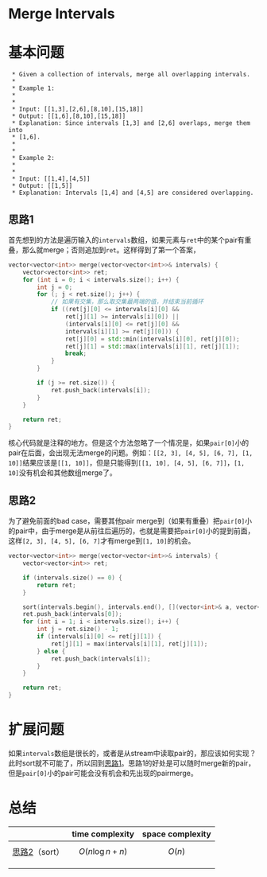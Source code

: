 # Merge Intervals
# 基本问题
```
 * Given a collection of intervals, merge all overlapping intervals.
 *
 * Example 1:
 *
 *
 * Input: [[1,3],[2,6],[8,10],[15,18]]
 * Output: [[1,6],[8,10],[15,18]]
 * Explanation: Since intervals [1,3] and [2,6] overlaps, merge them into
 * [1,6].
 *
 *
 * Example 2:
 *
 *
 * Input: [[1,4],[4,5]]
 * Output: [[1,5]]
 * Explanation: Intervals [1,4] and [4,5] are considered overlapping.
```

## 思路1
首先想到的方法是遍历输入的`intervals`数组，如果元素与`ret`中的某个pair有重叠，那么就merge；否则追加到`ret`。这样得到了第一个答案，

```cpp
vector<vector<int>> merge(vector<vector<int>>& intervals) {
    vector<vector<int>> ret;
    for (int i = 0; i < intervals.size(); i++) {
        int j = 0;
        for (; j < ret.size(); j++) {
            // 如果有交集，那么取交集最两端的值，并结束当前循环
            if ((ret[j][0] <= intervals[i][0] &&
                ret[j][1] >= intervals[i][0]) ||
                (intervals[i][0] <= ret[j][0] &&
                intervals[i][1] >= ret[j][0])) {
                ret[j][0] = std::min(intervals[i][0], ret[j][0]);
                ret[j][1] = std::max(intervals[i][1], ret[j][1]);
                break;
            }
        }

        if (j >= ret.size()) {
            ret.push_back(intervals[i]);
        }
    }

    return ret;
}
```

核心代码就是注释的地方。但是这个方法忽略了一个情况是，如果`pair[0]`小的pair在后面，会出现无法merge的问题。例如：`[[2, 3], [4, 5], [6, 7], [1, 10]]`结果应该是`[[1, 10]]`，但是只能得到`[[1, 10], [4, 5], [6, 7]]`，`[1, 10]`没有机会和其他数组merge了。

## 思路2
为了避免前面的bad case，需要其他pair merge到（如果有重叠）把`pair[0]`小的pair中，由于merge是从前往后遍历的，也就是需要把`pair[0]`小的提到前面，这样`[2, 3], [4, 5], [6, 7]`才有merge到`[1, 10]`的机会。

```cpp
vector<vector<int>> merge(vector<vector<int>>& intervals) {
    vector<vector<int>> ret;

    if (intervals.size() == 0) {
        return ret;
    }

    sort(intervals.begin(), intervals.end(), [](vector<int>& a, vector<int> &b) {return a[0] < b[0];});
    ret.push_back(intervals[0]);
    for (int i = 1; i < intervals.size(); i++) {
        int j = ret.size() - 1;
        if (intervals[i][0] <= ret[j][1]) {
            ret[j][1] = max(intervals[i][1], ret[j][1]);
        } else {
            ret.push_back(intervals[i]);
        }
    }

    return ret;
}
```

# 扩展问题
如果`intervals`数组是很长的，或者是从stream中读取pair的，那应该如何实现？此时sort就不可能了，所以回到[思路1](#思路1)。思路1的好处是可以随时merge新的pair，但是`pair[0]`小的pair可能会没有机会和先出现的pairmerge。

## 

# 总结
|                   | time complexity | space complexity |
|-------------------|-----------------|------------------|
| [思路2](#思路2)（sort） |     $$O(n\log n + n)$$            |        $$O(n)$$          |
|                   |                 |                  |
|                   |                 |                  |

